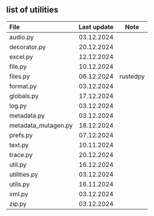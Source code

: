 ## list of utilities

| File         | Last update | Note      |
| :----------- | :---------: | :-------: |
| audio.py     | 03.12.2024  | |
| decorator.py | 20.12.2024  | |
| excel.py     | 12.12.2024  | |
| file.py      | 10.12.2024  | |
| files.py     | 06.12.2024  | rustedpy  |
| format.py    | 03.12.2024  | |
| globals.py   | 17.12.2024  | |
| log.py       | 03.12.2024  | |
| metadata.py  | 03.12.2024  | |
| metadata_mutagen.py | 18.12.2024 | |
| prefs.py     | 07.12.2024  | |
| text.py      | 10.11.2024  | |
| trace.py     | 20.12.2024  | |
| util.py      | 16.12.2024  | |
| utilities.py | 03.12.2024  | |
| utils.py     | 16.11.2024  | |
| xml.py       | 03.12.2024  | |
| zip.py       | 03.12.2024  | |
